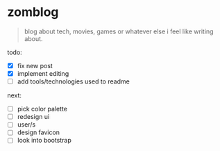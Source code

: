 # zomblog
> blog about tech, movies, games or whatever else i feel like writing about.

todo:
- [x] fix new post
- [x] implement editing
- [ ] add tools/technologies used to readme

next:
- [ ] pick color palette
- [ ] redesign ui
- [ ] user/s
- [ ] design favicon
- [ ] look into bootstrap